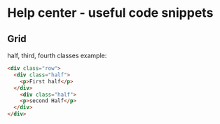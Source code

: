 # Help center - useful code snippets

## Grid
half, third, fourth classes
example:

```html
<div class="row">
  <div class="half">
    <p>First half</p>
  </div>
    <div class="half">
    <p>second Half</p>
  </div>
</div>
```

